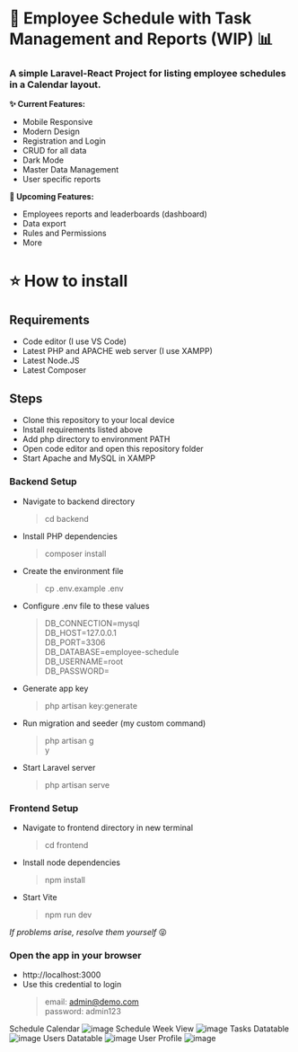 # 📅 Employee Schedule with Task Management and Reports (WIP) 📊

### **A simple Laravel-React Project for listing employee schedules in a Calendar layout.**

**✨ Current Features:**
-   Mobile Responsive
-   Modern Design
-   Registration and Login
-   CRUD for all data
-   Dark Mode
-   Master Data Management
-   User specific reports


**🤩 Upcoming Features:**
- Employees reports and leaderboards (dashboard)
- Data export
- Rules and Permissions
- More


# ⭐ How to install
    
## Requirements

-   Code editor (I use VS Code)
-   Latest PHP and APACHE web server (I use XAMPP)
-   Latest Node.JS
-   Latest Composer

## Steps

-   Clone this repository to your local device
-   Install requirements listed above
-   Add php directory to environment PATH
-   Open code editor and open this repository folder
-   Start Apache and MySQL in XAMPP

### Backend Setup

-   Navigate to backend directory
    > cd backend
-   Install PHP dependencies
    > composer install
-   Create the environment file
    > cp .env.example .env
-   Configure .env file to these values
    > DB_CONNECTION=mysql <br>
    > DB_HOST=127.0.0.1 <br>
    > DB_PORT=3306 <br>
    > DB_DATABASE=employee-schedule <br>
    > DB_USERNAME=root <br>
    > DB_PASSWORD= <br>
-   Generate app key
    > php artisan key:generate
-   Run migration and seeder (my custom command)
    > php artisan g <br>
    > y
-   Start Laravel server
    > php artisan serve

### Frontend Setup

-   Navigate to frontend directory in new terminal
    > cd frontend
-   Install node dependencies
    > npm install
-   Start Vite
    > npm run dev

_If problems arise, resolve them yourself_ 😝

### Open the app in your browser

-   http://localhost:3000
-   Use this credential to login
    > email: admin@demo.com <br>
    > password: admin123

Schedule Calendar
![image](https://github.com/user-attachments/assets/91c306aa-073a-4203-8cd5-bc2b46d6a10c)
Schedule Week View
![image](https://github.com/user-attachments/assets/44817ff9-d192-4abc-a615-5374fbaf2804)
Tasks Datatable
![image](https://github.com/user-attachments/assets/553f50ea-c142-4dd3-b8a7-459b426b683c)
Users Datatable
![image](https://github.com/user-attachments/assets/988a2e51-2362-41ab-9e11-365d9d37b646)
User Profile
![image](https://github.com/user-attachments/assets/388ac989-ef62-4a9e-941f-615c9a56d49a)




